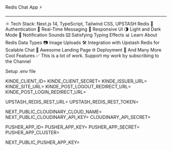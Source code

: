 Redis Chat App ⚡

---

⚛️ Tech Stack: Next.js 14, TypeScript, Tailwind CSS, UPSTASH Redis
🔐 Authentication
💬 Real-Time Messaging
📱 Responsive UI
🌗 Light and Dark Mode
🔔 Notification Sounds
⌨️ Satisfying Typing Effects
📊 Learn About Redis Data Types
📷 Image Uploads
🛠️ Integration with Upstash Redis for Scalable Chat
💙 Awesome Landing Page
🌐 Deployment
🚀 And Many More Cool Features
✅ This is a lot of work. Support my work by subscribing to the Channel

Setup .env file

KINDE_CLIENT_ID=
KINDE_CLIENT_SECRET=
KINDE_ISSUER_URL=
KINDE_SITE_URL=
KINDE_POST_LOGOUT_REDIRECT_URL=
KINDE_POST_LOGIN_REDIRECT_URL=

UPSTASH_REDIS_REST_URL=
UPSTASH_REDIS_REST_TOKEN=

NEXT_PUBLIC_CLOUDINARY_CLOUD_NAME=
NEXT_PUBLIC_CLOUDINARY_API_KEY=
CLOUDINARY_API_SECRET=

PUSHER_APP_ID=
PUSHER_APP_KEY=
PUSHER_APP_SECRET=
PUSHER_APP_CLUSTER=

NEXT_PUBLIC_PUSHER_APP_KEY=
